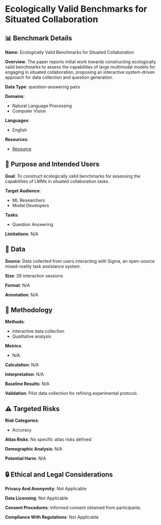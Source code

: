# Ecologically Valid Benchmarks for Situated Collaboration

## 📊 Benchmark Details

**Name**: Ecologically Valid Benchmarks for Situated Collaboration

**Overview**: The paper reports initial work towards constructing ecologically valid benchmarks to assess the capabilities of large multimodal models for engaging in situated collaboration, proposing an interactive system-driven approach for data collection and question generation.

**Data Type**: question-answering pairs

**Domains**:
- Natural Language Processing
- Computer Vision

**Languages**:
- English

**Resources**:
- [Resource](https://doi.org/10.1145/3686215.3690152)

## 🎯 Purpose and Intended Users

**Goal**: To construct ecologically valid benchmarks for assessing the capabilities of LMMs in situated collaboration tasks.

**Target Audience**:
- ML Researchers
- Model Developers

**Tasks**:
- Question Answering

**Limitations**: N/A

## 💾 Data

**Source**: Data collected from users interacting with Sigma, an open-source mixed-reality task assistance system.

**Size**: 26 interaction sessions

**Format**: N/A

**Annotation**: N/A

## 🔬 Methodology

**Methods**:
- Interactive data collection
- Qualitative analysis

**Metrics**:
- N/A

**Calculation**: N/A

**Interpretation**: N/A

**Baseline Results**: N/A

**Validation**: Pilot data collection for refining experimental protocol.

## ⚠️ Targeted Risks

**Risk Categories**:
- Accuracy

**Atlas Risks**:
No specific atlas risks defined

**Demographic Analysis**: N/A

**Potential Harm**: N/A

## 🔒 Ethical and Legal Considerations

**Privacy And Anonymity**: Not Applicable

**Data Licensing**: Not Applicable

**Consent Procedures**: Informed consent obtained from participants.

**Compliance With Regulations**: Not Applicable
